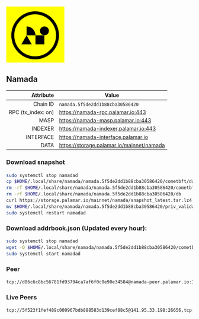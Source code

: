 ![Logo](https://raw.githubusercontent.com/Pa1amar/mainnets/refs/heads/main/namada/logo.png)
## Namada
| Attribute | Value |
|----------:|-------|
| Chain ID         | `namada.5f5de2dd1b88cba30586420` |
| RPC (tx_index: on)  | https://namada-rpc.palamar.io:443 |
| MASP  | https://namada-masp.palamar.io:443 |
| INDEXER | https://namada-indexer.palamar.io:443 |
| INTERFACE | https://namada-interface.palamar.io |
| DATA | https://storage.palamar.io/mainnet/namada |

### Download snapshot
```bash
sudo systemctl stop namadad
cp $HOME/.local/share/namada/namada.5f5de2dd1b88cba30586420/cometbft/data/priv_validator_state.json $HOME/.local/share/namada/namada.5f5de2dd1b88cba30586420/priv_validator_state.json.backup
rm -rf $HOME/.local/share/namada/namada.5f5de2dd1b88cba30586420/cometbft/data
rm -rf $HOME/.local/share/namada/namada.5f5de2dd1b88cba30586420/db
curl https://storage.palamar.io/mainnet/namada/snapshot_latest.tar.lz4 | lz4 -dc - | tar -xf - -C $HOME/.local/share/namada/namada.5f5de2dd1b88cba30586420/
mv $HOME/.local/share/namada/namada.5f5de2dd1b88cba30586420/priv_validator_state.json.backup $HOME/.local/share/namada/namada.5f5de2dd1b88cba30586420/cometbft/data/priv_validator_state.json
sudo systemctl restart namadad
```
### Download addrbook.json (Updated every hour):
```bash
sudo systemctl stop namadad
wget -O $HOME/.local/share/namada/namada.5f5de2dd1b88cba30586420/cometbft/config/addrbook.json https://storage.palamar.io/mainnet/namada/addrbook.json
sudo systemctl start namadad
```
### Peer
```bash
tcp://d86c6c8bc56781fd93794ca7af6f0c0e90e34584@namada-peer.palamar.io:16656
```















































































































































































































































































































































































































































































































































































































































































































































































































































































































































































































































































































































































































































































































































































































































































































































































































































































































































































































































































































































































































































































































































































































































































































































































































































### Live Peers
```
tcp://5f523f1fef489c000967bdb888583d139cef88c5@141.95.33.198:26656,tcp://593109ec6db7a1b15cae99cc85cc2b5cb2ca3f67@51.81.34.21:26656,tcp://219c4c2475048dbaa9e01d20ebd82b913958b4d8@72.46.84.33:16656,tcp://96f7945f9470faacce66888d798bf1f131913b6c@62.210.95.44:26656,tcp://ee080652cd61f73e8552ef6a91e9e622e7f8d2b0@62.3.101.91:26656,tcp://05309c2cce2d163027a47c662066907e89cd6b99@104.251.123.123:26656,tcp://a8187523daabbc053ec992cde9975f65a085da25@46.4.29.231:5000,tcp://74184876d3b02a7d622f177779a416aa66964bdd@51.91.105.170:26656,tcp://478de66fe39df43a60f5850e5b99da4edd14de85@212.51.129.72:26706,tcp://0edc3530905568e7963c1c39c78061a1a1ed44af@79.127.240.32:26656,tcp://53b91a7a3929ced6d61c8ec3ca85502803a1f3e3@167.235.35.48:26656,tcp://801bda27715bebc69edf8b8e26cb79d257b90932@46.105.223.14:26682,tcp://91bb5973a676bb20f095d8f6d18433413cb5d78f@141.95.11.197:26656,tcp://5c479b8d9969bb901897ebed40fc197d507f007c@144.91.119.1:26656,tcp://6b469eb00f21d6ebe344c951f599e2012f70d4e9@86.97.61.154:19904,tcp://c4deb6863d50bcdd9d20b02303d010090908d6d2@192.64.82.62:26656
```
